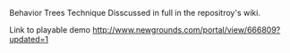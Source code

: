 Behavior Trees Technique Disscussed in full in the repositroy's wiki.

Link to playable demo
http://www.newgrounds.com/portal/view/666809?updated=1
